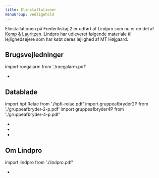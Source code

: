 ```yaml
---
title: Elinstallationer
menuGroup: vedligehold
---
```

Elinstallationen på Frederikskaj&nbsp;2 er udført af Lindpro som nu er en del af [Kemp & Lauritzen](https://www.kemp-lauritzen.dk/content/lindpro-bliver-til-kemp-lauritzen). Lindpro har udleveret følgende materiale til lejlighedsejere som har købt deres lejlighed af MT&nbsp;Højgaard.

## Brugsvejledninger

import roegalarm from './roegalarm.pdf'

- <Pdf pdf={roegalarm} text="Røgalarm" />

## Datablade

import hpfiRelae from './hpfi-relae.pdf'
import gruppeafbryder2P from './gruppeafbryder-2-p.pdf'
import gruppeafbryder4P from './gruppeafbryder-4-p.pdf'

- <Pdf pdf={hpfiRelae} text="HPFI-relæ" />
- <Pdf pdf={gruppeafbryder2P} text="Gruppeafbryder 2-P" />
- <Pdf pdf={gruppeafbryder4P} text="Gruppeafbryder 4-P" />

## Om Lindpro

import lindpro from './lindpro.pdf'

- <Pdf pdf={lindpro} text="Firmaet bag lejlighedens el-tekniske installationer" />
